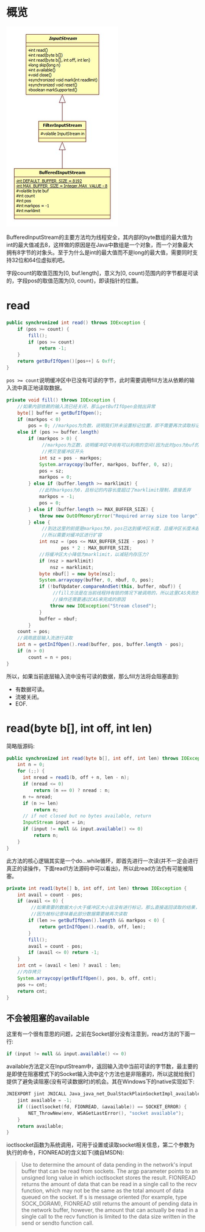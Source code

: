 # 概览

![BufferedInputStream](images/BufferedInputStream.jpg)

BufferedInputStream的主要方法均为线程安全，其内部的byte数组的最大值为int的最大值减去8，这样做的原因是在Java中数组是一个对象，而一个对象最大拥有8字节的对象头。至于为什么是int的最大值而不是long的最大值，需要同时支持32位和64位虚拟机吧。

字段count的取值范围为[0, buf.length]，意义为[0, count)范围内的字节都是可读的，字段pos的取值范围为[0, count)，即读指针的位置。

# read

```java
public synchronized int read() throws IOException {
    if (pos >= count) {
        fill();
        if (pos >= count)
            return -1;
    }
    return getBufIfOpen()[pos++] & 0xff;
}
```

`pos >= count`说明缓冲区中已没有可读的字节，此时需要调用fill方法从依赖的输入流中真正地读取数据。

```java
private void fill() throws IOException {
    //如果内部依赖的输入流已经关闭，那么getBufIfOpen会抛出异常
    byte[] buffer = getBufIfOpen();
    if (markpos < 0)
        pos = 0; //markpos为负数，说明我们并未设置标记位置，即不需要再次读取标记处的数据，所以整个缓冲区直接覆盖写入即可
    else if (pos >= buffer.length)
        if (markpos > 0) {
             //markpos为正数，说明缓冲区中尚有可以利用的空间(因为此时pos为buf的长度)，所以这里要做的就是整理缓冲区: 将被标记的数据([markpos, pos))
             //拷贝至缓冲区开头
            int sz = pos - markpos;
            System.arraycopy(buffer, markpos, buffer, 0, sz);
            pos = sz;
            markpos = 0;
        } else if (buffer.length >= marklimit) {
            //此时markpos为0，且标记的内容长度超过了marklimit限制，直接丢弃
            markpos = -1;
            pos = 0;
        } else if (buffer.length >= MAX_BUFFER_SIZE) {
            throw new OutOfMemoryError("Required array size too large");
        } else {
             //到达这里的前提是markpos为0，pos已达到缓冲区长度，且缓冲区长度未超过marklimit，即我们已没有可用的空间以供进一步的数据读取
             //所以需要对缓冲区进行扩容
            int nsz = (pos <= MAX_BUFFER_SIZE - pos) ?
                    pos * 2 : MAX_BUFFER_SIZE;
            //将缓冲区大小降低为marklimit，以减轻内存压力?
            if (nsz > marklimit)
                nsz = marklimit;
            byte nbuf[] = new byte[nsz];
            System.arraycopy(buffer, 0, nbuf, 0, pos);
            if (!bufUpdater.compareAndSet(this, buffer, nbuf)) {
                 //fill方法是在当前线程持有锁的情况下被调用的，所以这里CAS失败的唯一原因就是close方法已经被调用(close方法没有加锁)，这也是对buf的
                 //操作还需要通过CAS来完成的原因
                throw new IOException("Stream closed");
            }
            buffer = nbuf;
        }
    count = pos;
    //调用底层输入流进行读取
    int n = getInIfOpen().read(buffer, pos, buffer.length - pos);
    if (n > 0)
        count = n + pos;
}
```

所以，如果当前底层输入流中没有可读的数据，那么fill方法将会阻塞直到:

- 有数据可读。
- 流被关闭。
- EOF.

# read(byte b[], int off, int len)

简略版源码:

```java
public synchronized int read(byte b[], int off, int len) throws IOException {
    int n = 0;
    for (;;) {
      int nread = read1(b, off + n, len - n);
      if (nread <= 0)
          return (n == 0) ? nread : n;
      n += nread;
      if (n >= len)
          return n;
      // if not closed but no bytes available, return
      InputStream input = in;
      if (input != null && input.available() <= 0)
          return n;
    }
}
```

此方法的核心逻辑其实是一个do...while循环，即首先进行一次读(并不一定会进行真正的读操作，下面read1方法源码中可以看出)，所以此read方法仍有可能被阻塞。

```java
private int read1(byte[] b, int off, int len) throws IOException {
    int avail = count - pos;
    if (avail <= 0) {
         //如果需要的数据大小大于缓冲区大小且没有进行标记，那么直接返回读取的结果，可避免一次内存拷贝，为什么要没有进行标记才行呢?
         //因为被标记意味着此部分数据需要被再次读取
        if (len >= getBufIfOpen().length && markpos < 0) {
            return getInIfOpen().read(b, off, len);
        }
        fill();
        avail = count - pos;
        if (avail <= 0) return -1;
    }
    int cnt = (avail < len) ? avail : len;
    //内存拷贝
    System.arraycopy(getBufIfOpen(), pos, b, off, cnt);
    pos += cnt;
    return cnt;
}
```

## 不会被阻塞的available

这里有一个很有意思的问题，之前在Socket部分没有注意到，read方法的下面一行:

```java
if (input != null && input.available() <= 0)
```

available方法定义在InputStream中，返回输入流中当前可读的字节数，最主要的是即使在阻塞模式下的Socket输入流中这个方法也是非阻塞的，所以这就给我们提供了避免读阻塞(没有可读数据时)的机会。其在Windows下的native实现如下:

```c
JNIEXPORT jint JNICALL Java_java_net_DualStackPlainSocketImpl_available0(JNIEnv *env, jclass clazz, jint fd) {
    jint available = -1;
    if ((ioctlsocket(fd, FIONREAD, &available)) == SOCKET_ERROR) {
        NET_ThrowNew(env, WSAGetLastError(), "socket available");
    }
    return available;
}
```

ioctlsocket函数为系统调用，可用于设置或读取socket相关信息，第二个参数为执行的命令，FIONREAD的含义如下(摘自MSDN):

>Use to determine the amount of data pending in the network's input buffer that can be read from sockets. The argp parameter points to an unsigned long value in which ioctlsocket stores the result. FIONREAD returns the amount of data that can be read in a single call to the recv function, which may not be the same as the total amount of data queued on the socket. If s is message oriented (for example, type SOCK_DGRAM), FIONREAD still returns the amount of pending data in the network buffer, however, the amount that can actually be read in a single call to the recv function is limited to the data size written in the send or sendto function call.

